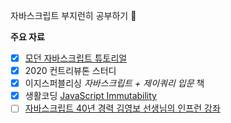 자바스크립트 부지런히 공부하기 👊

**주요 자료**
- [x] [모던 자바스크립트 튜토리얼](https://ko.javascript.info/)
- [x] 2020 컨트리뷰톤 스터디
- [x] 이지스퍼블리싱 *자바스크립트 + 제이쿼리 입문* 책
- [x] 생활코딩 [JavaScript Immutability](https://opentutorials.org/module/4075)
- [ ] [자바스크립트 40년 경력 김영보 선생님의 인프런 강좌](https://www.inflearn.com/users/@tonextday)
